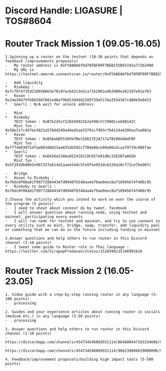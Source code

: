# Discord Handle: LIGASURE | TOS#8604
# Router Track Mission 1 (09.05-16.05)
    1.Spinning up a router on the testnet (10-30 points that depends on feedback /improvements proposals)
    -   My router address is 0xF59ADA6f6d70FBF09FfBEB155B55192a772b2990
    -   My URL is https://testnet.amarok.connextscan.io/router/0xF59ADA6f6d70FBF09FfBEB155B55192a772b2990

    -   Add liquidity 
    *   Rinkeby : 0x7cf874735d218658663e70c87ac64213e3ca71b1061e4b3980e262107e91a763
    *   Kovan : 0x24e20479fb602887881e48af9b653d4dd2205f39e517ba3554367cd86b9e0423
    *   Goerli : N/A wait for unlock address

    -   Mint
    *   Rinkeby 
        TEST token : 0xB7b1d3cC52E658922b2aF00c5729001ceA98142C
        Mint Txn : 0x58e317c497ee3821a578dd249a44ed1ae53791cf993cf64124a4395ea7ea081e
    *   Kovan 
        TEST token : 0xB5AabB55385bfBe31D627E2A717a7B189ddA4F8F
        Mint Txn : 0xfff46930f54fae09108d21ee655db592c778de0bce99a66a3caa79719c986fae
    *   Goerli
        TEST token : 0xD426e23A6a9524101CDC017e01dDc3262B7aA65D
        Mint Txn : 0x5f293db80b2e967337e614d2aaee54dc5fe9f5e953dc6220a18cf72ce7be907c

    -   Bridge
    *   Kovan to Rinkeby : 0x76dc0f08a81f997728644347d0940fb548aa4e79ae0eec8af18945674f400c95
    *   Rinkeby to Goerli : 0x76dc0f08a81f997728644347d0940fb548aa4e79ae0eec8af18945674f400c95 

    2.Choose the activity which you intend to work on over the course of the program (5 points)
    -   I need to shout about connext do by tweet, facebook 
    -   I will answer question about running node, using testnet and mainnet, participating every events
    -   I will run node for testnet and mainnet, and try to use connext in every utility such as mint, bridge, swap, transfer, add liquidity pool or something that we can do in the future including funding in mainnet 

    3.Answer questions and help others to run router in this Discord channel (1-10 points)
    -   I tweet some guide to Router role in Thai language : https://twitter.com/SirapopPredanon/status/1528590135146991616

 # Router Track Mission 2 (16.05-23.05)
    1. Video guide with a step-by-step running router in any language (5-100 points)
    -   processing

    2. Guides and your experience articles about running router in socials (medium etc.) in any language (5-50 points)
    -   processing

    3. Answer questions and help others to run router in this Discord channel (1-10 points)
    -   https://discordapp.com/channels/454734546869551114/864880447163334666/978264662040772638
    -   https://discordapp.com/channels/454734546869551114/966239886829060096/978298697521696879

    4. Feedback/improvement proposals/building high impact tools (5-500 points)   
    